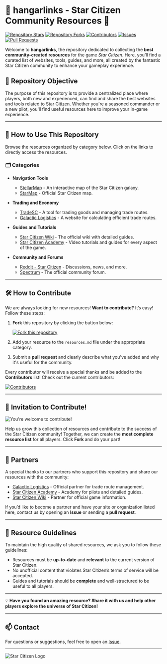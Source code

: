 # 🌌 hangarlinks - Star Citizen Community Resources 🌌

[![Repository Stars](https://img.shields.io/github/stars/Anyma6/hangarlinks?style=social)](https://github.com/Anyma6/hangarlinks/stargazers)
[![Repository Forks](https://img.shields.io/github/forks/Anyma6/hangarlinks?style=social)](https://github.com/Anyma6/hangarlinks/network/members)
[![Contributors](https://img.shields.io/github/contributors/Anyma6/hangarlinks)](https://github.com/Anyma6/hangarlinks/graphs/contributors)
[![Issues](https://img.shields.io/github/issues/Anyma6/hangarlinks)](https://github.com/Anyma6/hangarlinks/issues)
[![Pull Requests](https://img.shields.io/github/issues-pr/Anyma6/hangarlinks)](https://github.com/Anyma6/hangarlinks/pulls)

Welcome to **hangarlinks**, the repository dedicated to collecting the **best community-created resources** for the game _Star Citizen_. Here, you’ll find a curated list of websites, tools, guides, and more, all created by the fantastic Star Citizen community to enhance your gameplay experience.

## 🎯 Repository Objective

The purpose of this repository is to provide a centralized place where players, both new and experienced, can find and share the best websites and tools related to Star Citizen. Whether you're a seasoned commander or a new pilot, you'll find useful resources here to improve your in-game experience.

---

## 🚀 How to Use This Repository

Browse the resources organized by category below. Click on the links to directly access the resources.

### 🗂 Categories

- **Navigation Tools**
  - [StellarMap](https://stellarmap.com) - An interactive map of the Star Citizen galaxy.
  - [StarMap](https://robertsspaceindustries.com/starmap) - Official Star Citizen map.

- **Trading and Economy**
  - [TradeSC](https://tradesc.app) - A tool for trading goods and managing trade routes.
  - [Galactic Logistics](https://www.galacticlogistics.io/) - A website for calculating efficient trade routes.

- **Guides and Tutorials**
  - [Star Citizen Wiki](https://starcitizen.tools/) - The official wiki with detailed guides.
  - [Star Citizen Academy](https://www.starcitizen.academy/) - Video tutorials and guides for every aspect of the game.

- **Community and Forums**
  - [Reddit - Star Citizen](https://www.reddit.com/r/starcitizen/) - Discussions, news, and more.
  - [Spectrum](https://robertsspaceindustries.com/spectrum) - The official community forum.

---

## 🛠 How to Contribute

We are always looking for new resources! **Want to contribute?** It’s easy! Follow these steps:

1. **Fork** this repository by clicking the button below:
   
   [![Fork this repository](https://img.shields.io/github/forks/Anyma6/hangarlinks?label=Fork%20this%20repository&style=social)](https://github.com/Anyma6/hangarlinks/fork)

2. Add your resource to the `resources.md` file under the appropriate category.
3. Submit a **pull request** and clearly describe what you've added and why it's useful for the community.

Every contributor will receive a special thanks and be added to the **Contributors** list! Check out the current contributors:

[![Contributors](https://img.shields.io/github/contributors/Anyma6/hangarlinks)](https://github.com/Anyma6/hangarlinks/graphs/contributors)

---

## 🌟 Invitation to Contribute!

![You're welcome to contribute!](https://img.shields.io/badge/%F0%9F%92%A5-Help%20Us%20Grow%20This%20List%21-green?style=for-the-badge)

Help us grow this collection of resources and contribute to the success of the Star Citizen community! Together, we can create the **most complete resource list** for all players. Click **Fork** and do your part!

---

## 🤝 Partners

A special thanks to our partners who support this repository and share our resources with the community:

- [Galactic Logistics](https://www.galacticlogistics.io/) - Official partner for trade route management.
- [Star Citizen Academy](https://www.starcitizen.academy/) - Academy for pilots and detailed guides.
- [Star Citizen Wiki](https://starcitizen.tools/) - Partner for official game information.

If you’d like to become a partner and have your site or organization listed here, contact us by opening an **Issue** or sending a **pull request**.

---

## 📜 Resource Guidelines

To maintain the high quality of shared resources, we ask you to follow these guidelines:

- Resources must be **up-to-date** and **relevant** to the current version of Star Citizen.
- No unofficial content that violates Star Citizen’s terms of service will be accepted.
- Guides and tutorials should be **complete** and well-structured to be useful to all players.

---

💡 **Have you found an amazing resource? Share it with us and help other players explore the universe of Star Citizen!**

---

## 📫 Contact

For questions or suggestions, feel free to open an [Issue](https://github.com/Anyma6/hangarlinks/issues).

---

![Star Citizen Logo](https://img.shields.io/badge/-Star%20Citizen%20Community%20Resources-blue?style=for-the-badge)

